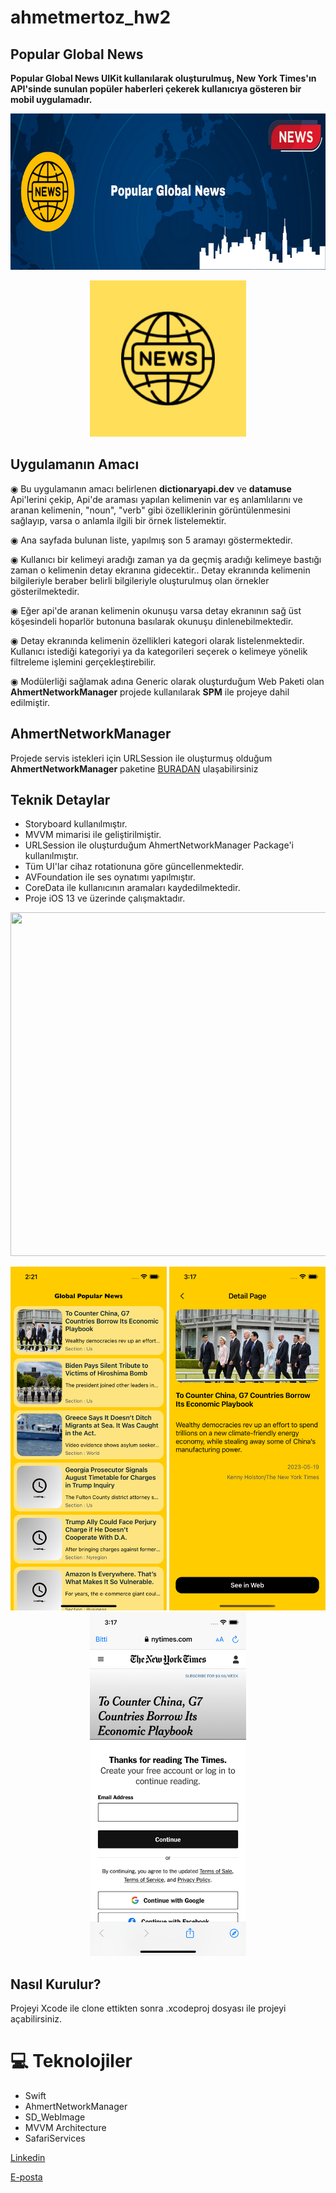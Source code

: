 # ahmetmertoz_hw2
## Popular Global News

<b>Popular Global News UIKit kullanılarak oluşturulmuş, New York Times'ın API'sinde sunulan popüler haberleri çekerek kullanıcıya gösteren bir mobil uygulamadır.</b>
<p align="center">
<img src="readmeSources/popularNewsPoster.png" width="750" height="250">
</p>
<p align="center">
<img src="readmeSources/appIcon.png"  width="250" height="250">
</p>

</p>



## Uygulamanın Amacı
◉ Bu uygulamanın amacı belirlenen <b>dictionaryapi.dev</b> ve <b>datamuse</b> Api'lerini çekip, Api'de araması yapılan kelimenin var eş anlamlılarını ve aranan kelimenin, "noun", "verb" gibi özelliklerinin görüntülenmesini sağlayıp, varsa o anlamla ilgili bir örnek listelemektir.
<p>
◉ Ana sayfada bulunan liste, yapılmış son 5 aramayı göstermektedir.
</p>
◉ Kullanıcı bir kelimeyi aradığı zaman ya da geçmiş aradığı kelimeye bastığı zaman o kelimenin detay ekranına gidecektir.. Detay ekranında kelimenin bilgileriyle beraber belirli bilgileriyle oluşturulmuş olan örnekler gösterilmektedir.
</p>
◉ Eğer api'de aranan kelimenin okunuşu varsa detay ekranının sağ üst köşesindeli hoparlör butonuna basılarak okunuşu dinlenebilmektedir.
</p>
◉ Detay ekranında kelimenin özellikleri kategori olarak listelenmektedir. Kullanıcı istediği kategoriyi ya da kategorileri seçerek o kelimeye yönelik filtreleme işlemini gerçekleştirebilir.
</p>
◉ Modülerliği sağlamak adına Generic olarak oluşturduğum Web Paketi olan <b>AhmertNetworkManager</b> projede kullanılarak <b>SPM</b> ile projeye dahil edilmiştir.




## AhmertNetworkManager 
Projede servis istekleri için URLSession ile oluşturmuş olduğum <b>AhmertNetworkManager</b> paketine <a href="https://github.com/ahmetmert1/AhmertNetworkManager">BURADAN</a> ulaşabilirsiniz
</p>
</p>

## Teknik Detaylar

<ul>
<li> Storyboard kullanılmıştır.</br></li>
<li> MVVM mimarisi ile geliştirilmiştir.</br></li>
<li> URLSession ile oluşturduğum AhmertNetworkManager Package'i kullanılmıştır. </li>
<li> Tüm UI'lar cihaz rotationuna göre güncellenmektedir.</br></li>
<li> AVFoundation ile ses oynatımı yapılmıştır.</br></li>
<li> CoreData ile kullanıcının aramaları kaydedilmektedir.</br></li>
<li> Proje iOS 13 ve üzerinde çalışmaktadır.</br></li>




</ul>
<p align="center">
<img src="readmeSources/appFlow.gif" width="550" height="550">
</p>


<p align="center">
<img src="readmeSources/resim1.png" width="250" height="550"> <img src="readmeSources/resim2.png" width="250" height="550"> <img src="readmeSources/resim3.png" width="250" height="550">
</p>




## Nasıl Kurulur?
Projeyi Xcode ile clone ettikten sonra .xcodeproj dosyası ile projeyi açabilirsiniz.
 
# 💻 Teknolojiler 
- Swift
- AhmertNetworkManager
- SD_WebImage
- MVVM Architecture
- SafariServices











[Linkedin](https://www.linkedin.com/in/ahmet-mert-öz)

[E-posta](ahmetmertoz11@gmail.com)
